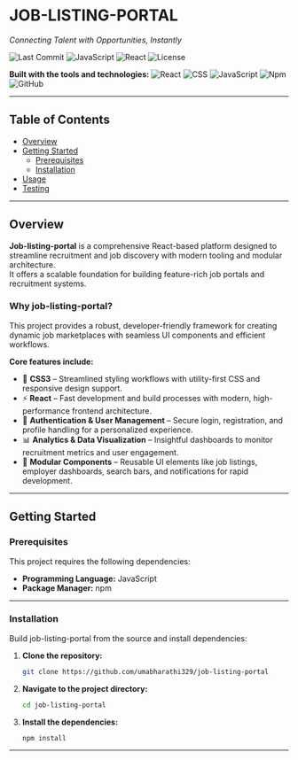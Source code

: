 # JOB-LISTING-PORTAL

*Connecting Talent with Opportunities, Instantly*

![Last Commit](https://img.shields.io/github/last-commit/umabharathi329/job-listing-portal)
![JavaScript](https://img.shields.io/badge/Language-JavaScript-yellow)
![React](https://img.shields.io/badge/Framework-React-blue)
![License](https://img.shields.io/github/license/umabharathi329/job-listing-portal)

**Built with the tools and technologies:**
![React](https://img.shields.io/badge/React-61DAFB?logo=react&logoColor=white)
![CSS](https://img.shields.io/badge/CSS3-1572B6?logo=css3&logoColor=white)
![JavaScript](https://img.shields.io/badge/JavaScript-F7DF1E?logo=javascript&logoColor=black)
![Npm](https://img.shields.io/badge/Npm-CB3837?logo=npm&logoColor=white)
![GitHub](https://img.shields.io/badge/GitHub-181717?logo=github&logoColor=white)

---

## Table of Contents
- [Overview](#overview)
- [Getting Started](#getting-started)
  - [Prerequisites](#prerequisites)
  - [Installation](#installation)
- [Usage](#usage)
- [Testing](#testing)

---

## Overview

**Job-listing-portal** is a comprehensive React-based platform designed to streamline recruitment and job discovery with modern tooling and modular architecture.  
It offers a scalable foundation for building feature-rich job portals and recruitment systems.

### Why job-listing-portal?
This project provides a robust, developer-friendly framework for creating dynamic job marketplaces with seamless UI components and efficient workflows.  

**Core features include:**
- 🎨 **CSS3** – Streamlined styling workflows with utility-first CSS and responsive design support.
- ⚡ **React** – Fast development and build processes with modern, high-performance frontend architecture.
- 🔐 **Authentication & User Management** – Secure login, registration, and profile handling for a personalized experience.
- 📊 **Analytics & Data Visualization** – Insightful dashboards to monitor recruitment metrics and user engagement.
- 🧩 **Modular Components** – Reusable UI elements like job listings, employer dashboards, search bars, and notifications for rapid development.

---

## Getting Started

### Prerequisites
This project requires the following dependencies:
- **Programming Language:** JavaScript
- **Package Manager:** npm

---

### Installation

Build job-listing-portal from the source and install dependencies:

1. **Clone the repository:**
   ```bash
   git clone https://github.com/umabharathi329/job-listing-portal

2. **Navigate to the project directory:**
   ```bash
   cd job-listing-portal

3. **Install the dependencies:**
   ```bash
   npm install
---
